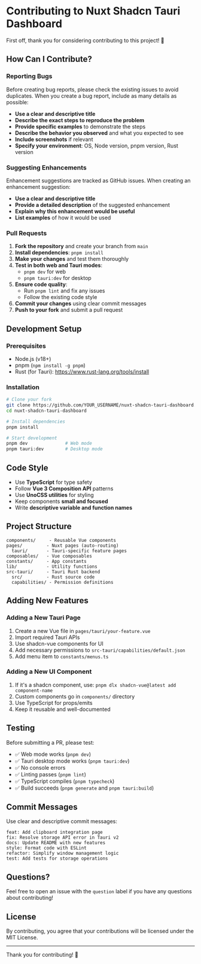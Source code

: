 # Contributing to Nuxt Shadcn Tauri Dashboard

First off, thank you for considering contributing to this project! 🎉

## How Can I Contribute?

### Reporting Bugs

Before creating bug reports, please check the existing issues to avoid duplicates. When you create a bug report, include as many details as possible:

- **Use a clear and descriptive title**
- **Describe the exact steps to reproduce the problem**
- **Provide specific examples** to demonstrate the steps
- **Describe the behavior you observed** and what you expected to see
- **Include screenshots** if relevant
- **Specify your environment**: OS, Node version, pnpm version, Rust version

### Suggesting Enhancements

Enhancement suggestions are tracked as GitHub issues. When creating an enhancement suggestion:

- **Use a clear and descriptive title**
- **Provide a detailed description** of the suggested enhancement
- **Explain why this enhancement would be useful**
- **List examples** of how it would be used

### Pull Requests

1. **Fork the repository** and create your branch from `main`
2. **Install dependencies**: `pnpm install`
3. **Make your changes** and test them thoroughly
4. **Test in both web and Tauri modes**:
   - `pnpm dev` for web
   - `pnpm tauri:dev` for desktop
5. **Ensure code quality**:
   - Run `pnpm lint` and fix any issues
   - Follow the existing code style
6. **Commit your changes** using clear commit messages
7. **Push to your fork** and submit a pull request

## Development Setup

### Prerequisites

- Node.js (v18+)
- pnpm (`npm install -g pnpm`)
- Rust (for Tauri): https://www.rust-lang.org/tools/install

### Installation

```bash
# Clone your fork
git clone https://github.com/YOUR_USERNAME/nuxt-shadcn-tauri-dashboard.git
cd nuxt-shadcn-tauri-dashboard

# Install dependencies
pnpm install

# Start development
pnpm dev              # Web mode
pnpm tauri:dev        # Desktop mode
```

## Code Style

- Use **TypeScript** for type safety
- Follow **Vue 3 Composition API** patterns
- Use **UnoCSS utilities** for styling
- Keep components **small and focused**
- Write **descriptive variable and function names**

## Project Structure

```
components/     - Reusable Vue components
pages/         - Nuxt pages (auto-routing)
  tauri/       - Tauri-specific feature pages
composables/   - Vue composables
constants/     - App constants
lib/           - Utility functions
src-tauri/     - Tauri Rust backend
  src/         - Rust source code
  capabilities/ - Permission definitions
```

## Adding New Features

### Adding a New Tauri Page

1. Create a new Vue file in `pages/tauri/your-feature.vue`
2. Import required Tauri APIs
3. Use shadcn-vue components for UI
4. Add necessary permissions to `src-tauri/capabilities/default.json`
5. Add menu item to `constants/menus.ts`

### Adding a New UI Component

1. If it's a shadcn component, use: `pnpm dlx shadcn-vue@latest add component-name`
2. Custom components go in `components/` directory
3. Use TypeScript for props/emits
4. Keep it reusable and well-documented

## Testing

Before submitting a PR, please test:

- ✅ Web mode works (`pnpm dev`)
- ✅ Tauri desktop mode works (`pnpm tauri:dev`)
- ✅ No console errors
- ✅ Linting passes (`pnpm lint`)
- ✅ TypeScript compiles (`pnpm typecheck`)
- ✅ Build succeeds (`pnpm generate` and `pnpm tauri:build`)

## Commit Messages

Use clear and descriptive commit messages:

```
feat: Add clipboard integration page
fix: Resolve storage API error in Tauri v2
docs: Update README with new features
style: Format code with ESLint
refactor: Simplify window management logic
test: Add tests for storage operations
```

## Questions?

Feel free to open an issue with the `question` label if you have any questions about contributing!

## License

By contributing, you agree that your contributions will be licensed under the MIT License.

---

Thank you for contributing! 🙏
